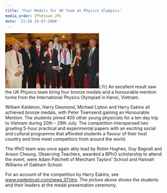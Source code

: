 ```yaml
---
title: 'Four Medals for UK Team at Physics Olympics'
media_order: IPhOteam.JPG
date: '21:56 29-07-2008'
---
```


![](IPhOteam.JPG){.fr} An excellent result saw the UK Physics team bring four bronze medals and a honourable mention home from the International Physics Olympiad in Hanoi, Vietnam.

William Kalderon, Harry Desmond, Michael Lipton and Harry Eakins all achieved bronze medals, with Peter Townsend gaining an Honourable Mention. The students joined 400 other young physicists for a ten day trip to Vietnam during 20th - 29th July. The competition interspersed two grueling 5-hour practical and experimental papers with an exciting social and cultural programme that afforded students a flavour of their host country and time meet competitors from around the world.

The IPhO team was once again ably lead by Robin Hughes, Guy Bagnall and Anson Cheung. Observing Teachers, awarded a BPhO scholarship to attend the event, were Adam Patchett of Merchant Taylors' School and Hannah Williams of Oakham School.

For an account of the competition by Harry Eakins, see www.ogdentrust.com/news.37.htm. The picture above shows the students and their leaders at the medal presentation ceremony.